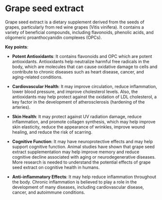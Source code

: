 [//]: # (
source: gpt-3 + jph editing
tags: herbals
)

# Grape seed extract

Grape seed extract is a dietary supplement derived from the seeds of grapes, particularly from red wine grapes (Vitis vinifera). It contains a variety of beneficial compounds, including flavonoids, phenolic acids, and oligomeric proanthocyanidin complexes (OPCs).

**Key points**:

* **Potent Antioxidants**: It contains flavonoids and OPC which are potent antioxidants. Antioxidants help neutralize harmful free radicals in the body, which are molecules that can cause oxidative damage to cells and contribute to chronic diseases such as heart disease, cancer, and aging-related conditions.

* **Cardiovascular Health**: It may improve circulation, reduce inflammation, lower blood pressure, and improve cholesterol levels. Also, the antioxidants may help protect against the oxidation of LDL cholesterol, a key factor in the development of atherosclerosis (hardening of the arteries).

* **Skin Health**: It may protect against UV radiation damage, reduce inflammation, and promote collagen synthesis, which may help improve skin elasticity, reduce the appearance of wrinkles, improve wound healing, and reduce the risk of scarring.

* **Cognitive Function**: It may have neuroprotective effects and may help support cognitive function. Animal studies have shown that grape seed extract supplementation may help improve memory and reduce cognitive decline associated with aging or neurodegenerative diseases. More research is needed to understand the potential effects of grape seed extract on cognitive health in humans.

* **Anti-inflammatory Effects**: It may help reduce inflammation throughout the body. Chronic inflammation is believed to play a role in the development of many diseases, including cardiovascular disease, cancer, and autoimmune conditions.
